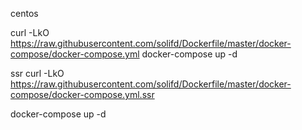
centos

curl -LkO  https://raw.githubusercontent.com/solifd/Dockerfile/master/docker-compose/docker-compose.yml 
docker-compose up -d



ssr
curl -LkO https://raw.githubusercontent.com/solifd/Dockerfile/master/docker-compose/docker-compose.yml.ssr

docker-compose up -d   
